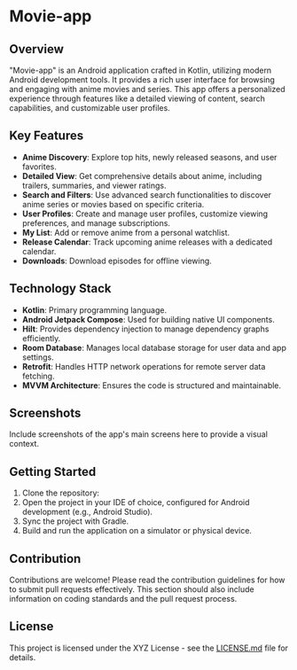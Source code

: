 # Movie-app

## Overview

"Movie-app" is an Android application crafted in Kotlin, utilizing modern Android development tools. It provides a rich user interface for browsing and engaging with anime movies and series. This app offers a personalized experience through features like a detailed viewing of content, search capabilities, and customizable user profiles.

## Key Features

- **Anime Discovery**: Explore top hits, newly released seasons, and user favorites.
- **Detailed View**: Get comprehensive details about anime, including trailers, summaries, and viewer ratings.
- **Search and Filters**: Use advanced search functionalities to discover anime series or movies based on specific criteria.
- **User Profiles**: Create and manage user profiles, customize viewing preferences, and manage subscriptions.
- **My List**: Add or remove anime from a personal watchlist.
- **Release Calendar**: Track upcoming anime releases with a dedicated calendar.
- **Downloads**: Download episodes for offline viewing.

## Technology Stack

- **Kotlin**: Primary programming language.
- **Android Jetpack Compose**: Used for building native UI components.
- **Hilt**: Provides dependency injection to manage dependency graphs efficiently.
- **Room Database**: Manages local database storage for user data and app settings.
- **Retrofit**: Handles HTTP network operations for remote server data fetching.
- **MVVM Architecture**: Ensures the code is structured and maintainable.

## Screenshots

Include screenshots of the app's main screens here to provide a visual context.

## Getting Started

1. Clone the repository:
2. Open the project in your IDE of choice, configured for Android development (e.g., Android Studio).
3. Sync the project with Gradle.
4. Build and run the application on a simulator or physical device.

## Contribution

Contributions are welcome! Please read the contribution guidelines for how to submit pull requests effectively. This section should also include information on coding standards and the pull request process.

## License

This project is licensed under the XYZ License - see the [LICENSE.md](LICENSE) file for details.
